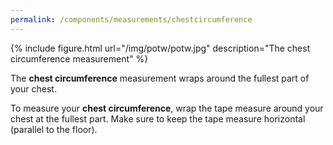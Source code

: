 ```yaml
---
permalink: /components/measurements/chestcircumference
---
```

{% include figure.html url="/img/potw/potw.jpg" description="The chest circumference measurement" %}

The **chest circumference** measurement wraps around the fullest part of your chest.

To measure your **chest circumference**, wrap the tape measure around your chest at the fullest part. 
Make sure to keep the tape measure horizontal (parallel to the floor).
